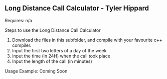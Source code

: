## Long Distance Call Calculator - Tyler Hippard

Requires: n/a

Steps to use the Long Distance Call Calculator
  1. Download the files in this subfolder, and compile with your favourite c++ compiler.
  2. Input the first two letters of a day of the week
  3. Input the time (in 24H) when the call took place
  4. Input the length of the call (in minutes)
  
Usage Example: Coming Soon
